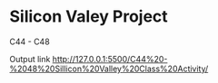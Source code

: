 # Silicon Valey Project
C44 - C48

Output link 
http://127.0.0.1:5500/C44%20-%2048%20Sillicon%20Valley%20Class%20Activity/